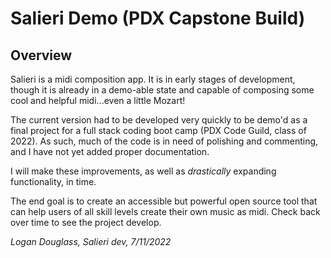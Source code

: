 # Salieri Demo (PDX Capstone Build)

## Overview
Salieri is a midi composition app.  It is in early stages of development, though it is already in a demo-able state and capable of composing some cool and helpful midi...even a little Mozart!

The current version had to be developed very quickly to be demo'd as a final project for a full stack coding boot camp (PDX Code Guild, class of 2022).  As such, much of the code is in need of polishing and commenting, and I have not yet added proper documentation.

I will make these improvements, as well as *drastically* expanding functionality, in time.  

The end goal is to create an accessible but powerful open source tool that can help users of all skill levels create their own music as midi.  Check back over time to see the project develop.

<i>Logan Douglass, Salieri dev, 7/11/2022</i> 
